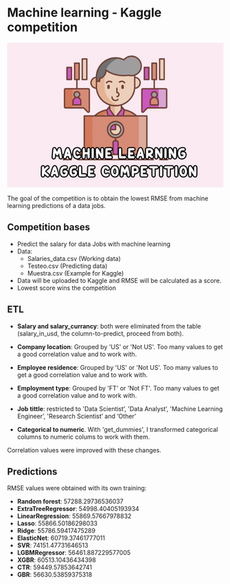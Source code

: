 # Machine learning - Kaggle competition




![alt text](https://github.com/jquintanac/ML-Kaggle/blob/main/img/banner.jpg?raw=true)


The goal of the competition is to obtain the lowest RMSE from machine learning predictions of a data jobs.


## Competition bases

* Predict the salary for data Jobs with machine learning
* Data:
  * Salaries_data.csv (Working data)
  * Testeo.csv (Predicting data)
  * Muestra.csv (Example for Kaggle)
* Data will be uploaded to Kaggle and RMSE will be calculated as a score.
* Lowest score wins the competition

## ETL 

* **Salary and salary_currancy**: both were eliminated from the table (salary_in_usd, the column-to-predict, proceed from both).

* **Company location**: Grouped by 'US' or 'Not US'. Too many values to get a good correlation value and to work with.

* **Employee residence**: Grouped by 'US' or 'Not US'. Too many values to get a good correlation value and to work with.

* **Employment type**: Grouped by 'FT' or 'Not FT'. Too many values to get a good correlation value and to work with.

* **Job tittle**: restricted to 'Data Scientist’, 'Data Analyst’, 'Machine Learning Engineer’, 'Research Scientist’ and ‘Other’

* **Categorical to numeric**. With 'get_dummies', I transformed categorical columns to numeric colums to work with them.

Correlation values were improved with these changes.

## Predictions

RMSE values were obtained with its own training:

* **Random forest**: 57288.29736536037 
* **ExtraTreeRegressor**: 54998.40405193934
* **LinearRegression**: 55869.57667978832
* **Lasso**: 55866.50186298033
* **Ridge**: 55786.59417475289
* **ElasticNet**: 60719.37461777011
* **SVR**: 74151.47731646513
* **LGBMRegressor**: 56461.887229577005
* **XGBR**: 60513.10436434398
* **CTR**: 59449.57853642741
* **GBR**: 56630.53859375318







